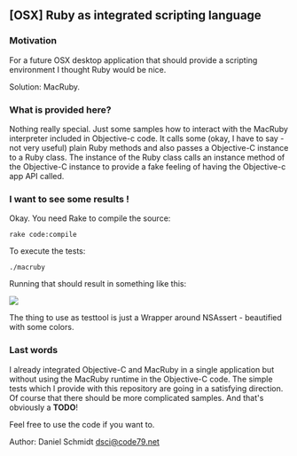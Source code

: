 ## [OSX] Ruby as integrated scripting language

### Motivation

For a future OSX desktop application that should provide a scripting environment I thought Ruby would be nice. 

Solution: MacRuby. 

### What is provided here?

Nothing really special. Just some samples how to interact with the MacRuby interpreter included in Objective-c code. It calls some (okay, I have to say - not very useful) plain Ruby methods and also passes a Objective-C instance to a Ruby class. The instance of the Ruby class calls an instance method of the Objective-C instance to provide a fake feeling of having the Objective-c app API called. 

### I want to see some results !

Okay. You need Rake to compile the source:

```
rake code:compile
```

To execute the tests:

```
./macruby
```

Running that should result in something like this: 

![](http://f.cl.ly/items/2O3T0V0h320D2R1o373n/Screen%20Shot%202013-11-08%20at%2011.34.50.png)

The thing to use as testtool is just a Wrapper around NSAssert - beautified with some colors. 

### Last words

I already integrated Objective-C and MacRuby in a single application but without using the MacRuby runtime in the Objective-C code. The simple tests which I provide with this repository are going in a satisfying direction. Of course that there should be more complicated samples. And that's obviously a **TODO**! 


Feel free to use the code if you want to. 

Author: Daniel Schmidt <dsci@code79.net>
